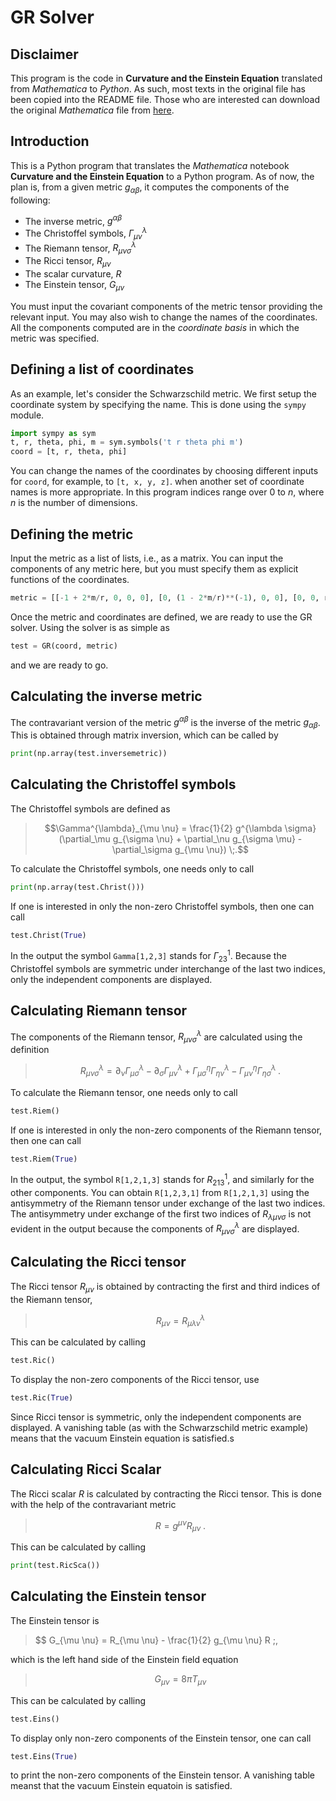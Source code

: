 # GR Solver

## Disclaimer
This program is the code in **Curvature and the Einstein Equation** translated from *Mathematica* to *Python*. As such, most texts in the original file has been copied into the README file. Those who are interested can download the original *Mathematica* file from [here](http://web.physics.ucsb.edu/~gravitybook/mathematica.html).

## Introduction

This is a Python program that translates the *Mathematica* notebook **Curvature and the Einstein Equation** to a Python program. As of now, the plan is, from a given metric $g_{\alpha \beta}$, it computes the components of the following:
- The inverse metric, $g^{\alpha \beta}$
- The Christoffel symbols, $\Gamma^{\lambda}_{\mu \nu}$
- The Riemann tensor, $R^{\lambda}_{\mu \nu \sigma}$
- The Ricci tensor, $R_{\mu \nu}$
- The scalar curvature, $R$
- The Einstein tensor, $G_{\mu \nu}$

You must input the covariant components of the metric tensor providing the relevant input. You may also wish to change the names of the coordinates. All the components computed are in the *coordinate basis* in which the metric was specified.

## Defining a list of coordinates
As an example, let's consider the Schwarzschild metric. We first setup the coordinate system by specifying the name. This is done using the `sympy` module.
```python
import sympy as sym
t, r, theta, phi, m = sym.symbols('t r theta phi m')
coord = [t, r, theta, phi]
```
You can change the names of the coordinates by choosing different inputs for `coord`, for example, to `[t, x, y, z]`. when another set of coordinate names is more appropriate. In this program indices range over 0 to $n$, where $n$ is the number of dimensions.

## Defining the metric
Input the metric as a list of lists, i.e., as a matrix. You can input the components of any metric here, but you must specify them as explicit functions of the coordinates.
```python
metric = [[-1 + 2*m/r, 0, 0, 0], [0, (1 - 2*m/r)**(-1), 0, 0], [0, 0, r**2, 0], [0, 0, 0, r**2 * sym.sin(theta)**2]]
```
Once the metric and coordinates are defined, we are ready to use the GR solver. Using the solver is as simple as 
```python
test = GR(coord, metric)
```
and we are ready to go.

## Calculating the inverse metric
The contravariant version of the metric $g^{\alpha \beta}$ is the inverse of the metric $g_{\alpha \beta}$. This is obtained through matrix inversion, which can be called by
```python
print(np.array(test.inversemetric))
```

## Calculating the Christoffel symbols
The Christoffel symbols are defined as
> $$\Gamma^{\lambda}_{\mu \nu} = \frac{1}{2} g^{\lambda \sigma} (\partial_\mu g_{\sigma \nu} + \partial_\nu g_{\sigma \mu} - \partial_\sigma g_{\mu \nu}) \;.$$

To calculate the Christoffel symbols, one needs only to call
```python
print(np.array(test.Christ()))
```
If one is interested in only the non-zero Christoffel symbols, then one can call
```python
test.Christ(True)
```
In the output the symbol `Gamma[1,2,3]` stands for $\Gamma^{1}_{23}$. Because the Christoffel symbols are symmetric under interchange of the last two indices, only the independent components are displayed.

## Calculating Riemann tensor

The components of the Riemann tensor, $R^{\lambda}_{\mu \nu \sigma}$ are calculated using the definition

> $$R^{\lambda}_{\mu \nu \sigma} = \partial_\nu \Gamma^{\lambda}_{\mu \sigma} - \partial_\sigma \Gamma^{\lambda}_{\mu \nu} + \Gamma^{\eta}_{\mu \sigma} \Gamma^{\lambda}_{\eta \nu} - \Gamma^{\eta}_{\mu \nu} \Gamma^{\lambda}_{\eta \sigma} \;.$$

To calculate the Riemann tensor, one needs only to call

```python
test.Riem()
```

If one is interested in only the non-zero components of the Riemann tensor, then one can call

```python
test.Riem(True)
```
In the output, the symbol `R[1,2,1,3]` stands for $R^{1}_{213}$, and similarly for the other components. You can obtain `R[1,2,3,1]` from `R[1,2,1,3]` using the antisymmetry of the Riemann tensor under exchange of the last two indices. The antisymmetry under exchange of the first two indices of $R_{\lambda \mu \nu \sigma}$ is not evident in the output because the components of $R^{\lambda}_{\mu \nu \sigma}$ are displayed.

## Calculating the Ricci tensor

The Ricci tensor $R_{\mu \nu}$ is obtained by contracting the first and third indices of the Riemann tensor,

> $$R_{\mu \nu} = R^{\lambda}_{\mu \lambda \nu}$$

This can be calculated by calling
```python
test.Ric()
```
To display the non-zero components of the Ricci tensor, use
```python
test.Ric(True)
```
Since Ricci tensor is symmetric, only the independent components are displayed. A vanishing table (as with the Schwarzschild metric example) means that the vacuum Einstein equation is satisfied.s

## Calculating Ricci Scalar

The Ricci scalar $R$ is calculated by contracting the Ricci tensor. This is done with the help of the contravariant metric

> $$R = g^{\mu \nu} R_{\mu \nu} \;.$$

This can be calculated by calling

```python
print(test.RicSca())
```

## Calculating the Einstein tensor

The Einstein tensor is

> $$ G_{\mu \nu} = R_{\mu \nu} - \frac{1}{2} g_{\mu \nu} R \;,

which is the left hand side of the Einstein field equation

> $$G_{\mu \nu} = 8 \pi T_{\mu \nu}$$

This can be calculated by calling
```python
test.Eins()
```
To display only non-zero components of the Einstein tensor, one can call
```python
test.Eins(True)
```
to print the non-zero components of the Einstein tensor. A vanishing table meanst that the vacuum Einstein equatoin is satisfied.